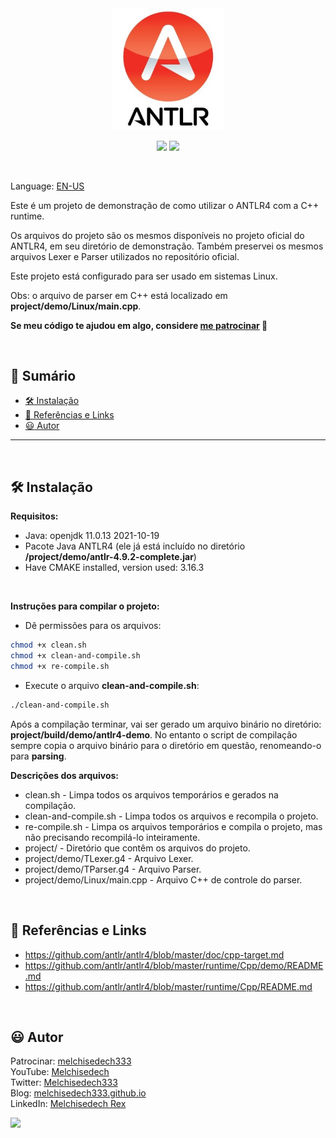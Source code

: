 <div align='center'>

<img src="extras/images/logo.jpeg" width="180" >

</div>

<p align="center">
    <img src="https://img.shields.io/github/languages/count/melchisedech333/antlr4-demonstration-project?style=for-the-badge" >
    <img src="https://img.shields.io/github/repo-size/melchisedech333/antlr4-demonstration-project?style=for-the-badge" >
</p>

<br>

Language: <a href="readme.md">EN-US</a>

Este é um projeto de demonstração de como utilizar o ANTLR4 com a C++ runtime.

Os arquivos do projeto são os mesmos disponíveis no projeto oficial do ANTLR4, em seu diretório de demonstração. Também preservei os mesmos arquivos Lexer e Parser utilizados no repositório oficial.

Este projeto está configurado para ser usado em sistemas Linux.

Obs: o arquivo de parser em C++ está localizado em <b>project/demo/Linux/main.cpp</b>.

**Se meu código te ajudou em algo, considere [me patrocinar](https://github.com/sponsors/melchisedech333) :blue_heart:** 

<br>

:bookmark_tabs: Sumário
-----
- [:hammer_and_wrench: Instalação](#hammer_and_wrench-instalação)
- [:link: Referências e Links](#link-referências-e-links)
- [:smiley: Autor](#smiley-autor)
-----

<br>

:hammer_and_wrench: Instalação
---

<b>Requisitos:</b>
- Java: openjdk 11.0.13 2021-10-19
- Pacote Java ANTLR4 (ele já está incluído no diretório <b>/project/demo/antlr-4.9.2-complete.jar</b>)
- Have CMAKE installed, version used: 3.16.3

<br>

<b>Instruções para compilar o projeto:</b>
- Dê permissões para os arquivos:
```bash
chmod +x clean.sh
chmod +x clean-and-compile.sh
chmod +x re-compile.sh
```
- Execute o arquivo <b>clean-and-compile.sh</b>:
```bash
./clean-and-compile.sh
```

Após a compilação terminar, vai ser gerado um arquivo binário no diretório: <b>project/build/demo/antlr4-demo</b>. No entanto o script de compilação sempre copia o arquivo binário para o diretório em questão, renomeando-o para <b>parsing</b>.

<b>Descrições dos arquivos:</b>
- clean.sh - Limpa todos os arquivos temporários e gerados na compilação.
- clean-and-compile.sh - Limpa todos os arquivos e recompila o projeto.
- re-compile.sh - Limpa os arquivos temporários e compila o projeto, mas não precisando recompilá-lo inteiramente.
- project/ - Diretório que contêm os arquivos do projeto.
- project/demo/TLexer.g4 - Arquivo Lexer.
- project/demo/TParser.g4 - Arquivo Parser.
- project/demo/Linux/main.cpp - Arquivo C++ de controle do parser.

<br>

:link: Referências e Links
---

- https://github.com/antlr/antlr4/blob/master/doc/cpp-target.md
- https://github.com/antlr/antlr4/blob/master/runtime/Cpp/demo/README.md
- https://github.com/antlr/antlr4/blob/master/runtime/Cpp/README.md

<br>

:smiley: Autor
---

Patrocinar: [melchisedech333](https://github.com/sponsors/melchisedech333)<br>
YouTube: [Melchisedech](https://www.youtube.com/channel/UC4Sh4wxncr5arnydpUfWPKw)<br>
Twitter: [Melchisedech333](https://twitter.com/Melchisedech333)<br>
Blog: [melchisedech333.github.io](https://melchisedech333.github.io/)<br>
LinkedIn: [Melchisedech Rex](https://www.linkedin.com/in/melchisedech-rex-724152235/)

<img src="https://github.com/melchisedech333.png?size=200" height="100" />

<br>


